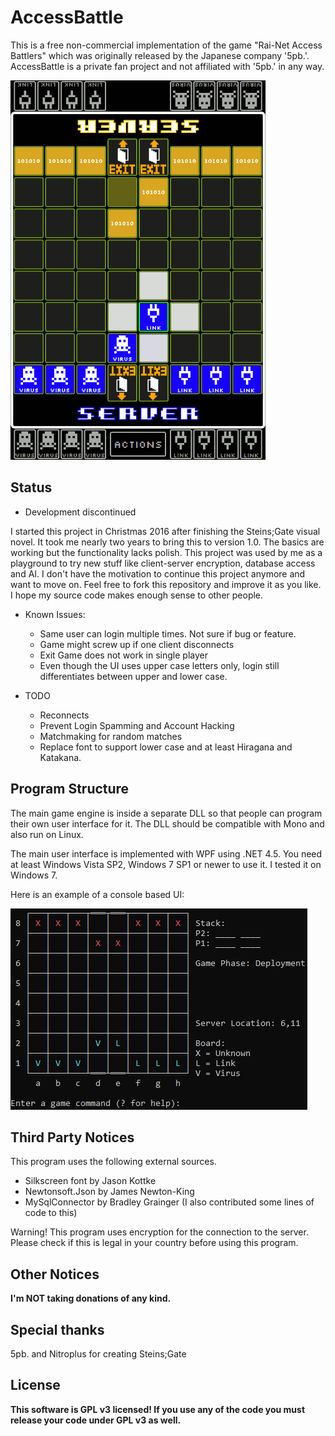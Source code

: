 # AccessBattle

This is a free non-commercial implementation of the game 
"Rai-Net Access Battlers" which was originally released 
by the Japanese company '5pb.'. 
AccessBattle is a private fan project and not affiliated with
'5pb.' in any way.

![Screenshot of client](Images/screenshot1.png)

## Status

- Development discontinued

I started this project in Christmas 2016 after finishing the Steins;Gate visual novel. It took me nearly  two years to bring this to version 1.0. The basics are working but the functionality lacks polish. This project was used by me as a playground to try new stuff like client-server encryption, database access and AI. I don't have the motivation to continue this project anymore and want to move on. Feel free to fork this repository and improve it as you like. I hope my source code makes enough sense to other people.

- Known Issues:
  - Same user can login multiple times. Not sure if bug or feature.
  - Game might screw up if one client disconnects
  - Exit Game does not work in single player
  - Even though the UI uses upper case letters only, login still differentiates between upper and lower case.
  
- TODO
  - Reconnects
  - Prevent Login Spamming and Account Hacking
  - Matchmaking for random matches
  - Replace font to support lower case and at least Hiragana and Katakana.

## Program Structure
  
The main game engine is inside a separate DLL so that people
can program their own user interface for it. The DLL should
be compatible with Mono and also run on Linux.

The main user interface is implemented with WPF using .NET 4.5.
You need at least Windows Vista SP2, Windows 7 SP1 or newer 
to use it. I tested it on Windows 7.

Here is an example of a console based UI:

![Screenshot of client](Images/console.png)

## Third Party Notices

This program uses the following external sources.
- Silkscreen font by Jason Kottke
- Newtonsoft.Json by James Newton-King
- MySqlConnector by Bradley Grainger (I also contributed some lines of code to this)

Warning! This program uses encryption for the connection to the server. Please check if this is legal in your country before using this program.

## Other Notices

**I'm NOT taking donations of any kind.**


## Special thanks
5pb. and Nitroplus for creating Steins;Gate

## License
**This software is GPL v3 licensed! If you use any of the code you must release your code under GPL v3 as well.**